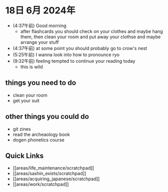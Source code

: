 # 18日 6月 2024年
- (4:37午前) Good morning
  - after flashcards you should check on your clothes and maybe hang them, then clean your room and put away your clothse and maybe arrange your stuff
- (4:37午前) at some point you should probably go to crow's nest
- (5:25午前) I wanna look into how to pronounce ryo
- (9:32午前) feeling tempted to continue your reading today
  - this is wild


## things you need to do
- clean your room
- get your suit

## other things you could do
- git zines
- read the archeaology book
- dogen phonetics course







## Quick Links
- [[areas/life_maintenance/scratchpad]]
- [[areas/sashin_exists/scratchpad]]
- [[areas/acquiring_japanese/scratchpad]]
- [[areas/work/scratchpad]]
